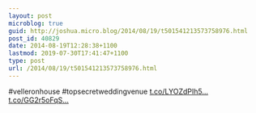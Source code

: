 ```yaml
---
layout: post
microblog: true
guid: http://joshua.micro.blog/2014/08/19/t501541213573758976.html
post_id: 40829
date: 2014-08-19T12:28:38+1100
lastmod: 2019-07-30T17:41:47+1100
type: post
url: /2014/08/19/t501541213573758976.html
---
```

#velleronhouse #topsecretweddingvenue [t.co/LYOZdPIh5...](http://t.co/LYOZdPIh5S) [t.co/GG2r5oFqS...](http://t.co/GG2r5oFqSG)
